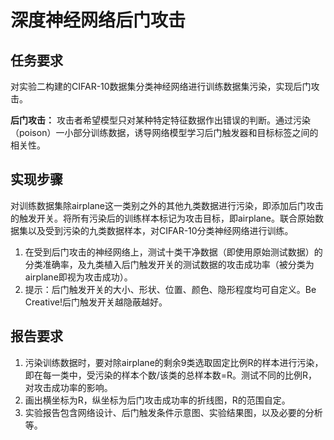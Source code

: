 # 深度神经网络后门攻击

## 任务要求
对实验二构建的CIFAR-10数据集分类神经网络进行训练数据集污染，实现后门攻击。

**后门攻击：**
攻击者希望模型只对某种特定特征数据作出错误的判断。通过污染（poison）一小部分训练数据，诱导网络模型学习后门触发器和目标标签之间的相关性。

## 实现步骤
对训练数据集除airplane这一类别之外的其他九类数据进行污染，即添加后门攻击的触发开关。将所有污染后的训练样本标记为攻击目标，即airplane。联合原始数据集以及受到污染的九类数据样本，对CIFAR-10分类神经网络进行训练。

1.	在受到后门攻击的神经网络上，测试十类干净数据（即使用原始测试数据）的分类准确率，及九类植入后门触发开关的测试数据的攻击成功率（被分类为airplane即视为攻击成功）。
2.	提示：后门触发开关的大小、形状、位置、颜色、隐形程度均可自定义。Be Creative!后门触发开关越隐蔽越好。

## 报告要求
1.	污染训练数据时，要对除airplane的剩余9类选取固定比例R的样本进行污染，即在每一类中，受污染的样本个数/该类的总样本数=R。测试不同的比例R，对攻击成功率的影响。
2.	画出横坐标为R，纵坐标为后门攻击成功率的折线图，R的范围自定。
3.	实验报告包含网络设计、后门触发条件示意图、实验结果图，以及必要的分析等。
